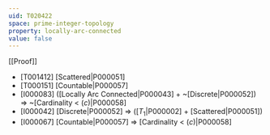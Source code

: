 ```yaml
---
uid: T020422
space: prime-integer-topology
property: locally-arc-connected
value: false
---
```

[[Proof]]

* [T001412] [Scattered|P000051]
* [T000151] [Countable|P000057]
* [I000083] ([Locally Arc Connected|P000043] + ~[Discrete|P000052]) => ~[Cardinality < $\mathfrak(c)$|P000058]
* [I000042] [Discrete|P000052] => ([$T_1$|P000002] + [Scattered|P000051])
* [I000067] [Countable|P000057] => [Cardinality < $\mathfrak(c)$|P000058]


